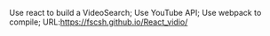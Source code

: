 
Use react to build a VideoSearch;
Use YouTube API;
Use webpack to compile;
URL:https://fscsh.github.io/React_vidio/
